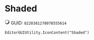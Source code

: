 # Shaded
![](/img/Shaded.png)
GUID: `8220381278078555614`
```
EditorGUIUtility.IconContent("Shaded")
```
